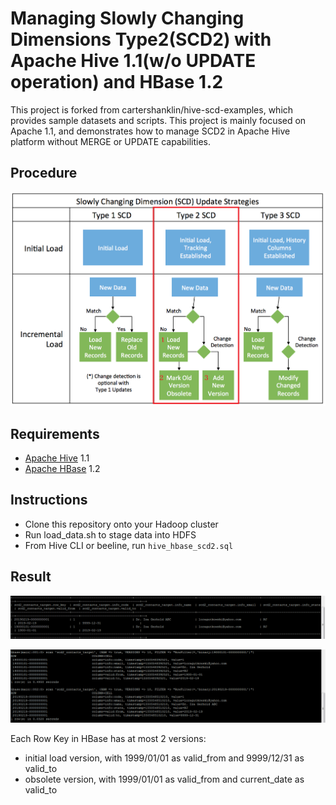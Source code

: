 # Managing Slowly Changing Dimensions Type2(SCD2) with Apache Hive 1.1(w/o UPDATE operation) and HBase 1.2 

This project is forked from cartershanklin/hive-scd-examples, which provides sample datasets and scripts. 
This project is mainly focused on Apache 1.1, and demonstrates how to manage SCD2 in Apache Hive platform without MERGE or UPDATE capabilities.

## Procedure

![SCD Strategies](SCDStrategies.png "SCD Strategies")

## Requirements

* [Apache Hive](https://hive.apache.org/) 1.1
* [Apache HBase](https://hbase.apache.org/) 1.2

## Instructions

* Clone this repository onto your Hadoop cluster
* Run load_data.sh to stage data into HDFS
* From Hive CLI or beeline, run `hive_hbase_scd2.sql`

## Result

![Hive Result](HiveScreenshot.png "Hive Result")

![HBase Result](HbaseScreenshot.png "HBase Result")

Each Row Key in HBase has at most 2 versions: 
  - initial load version, with 1999/01/01 as valid_from and 9999/12/31 as valid_to
  - obsolete version, with 1999/01/01 as valid_from and current_date as valid_to
